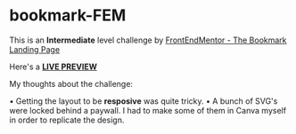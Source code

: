 # bookmark-FEM

This is an **Intermediate** level challenge by [FrontEndMentor - The Bookmark Landing Page](https://www.frontendmentor.io/challenges/bookmark-landing-page-5d0b588a9edda32581d29158)

Here's a **[LIVE PREVIEW](https://ubiquitous-pudding-dabbd5.netlify.app/)**

My thoughts about the challenge:

• Getting the layout to be **resposive** was quite tricky. 
• A bunch of SVG's were locked behind a paywall. I had to make some of them in Canva myself in order to replicate the design.




